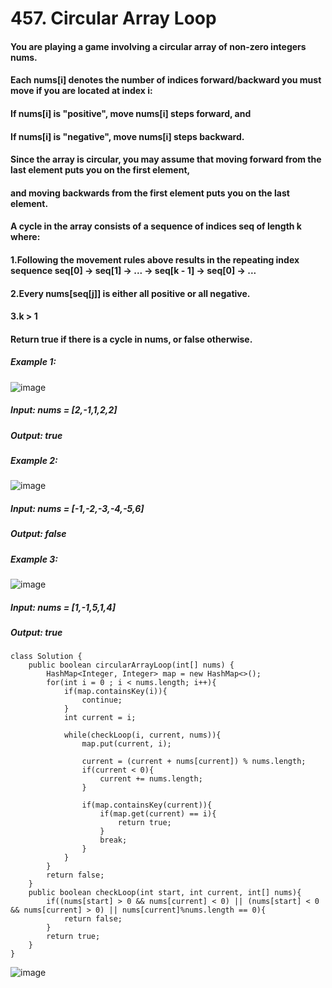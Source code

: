 # 457. Circular Array Loop

#### You are playing a game involving a circular array of non-zero integers nums.
#### Each nums[i] denotes the number of indices forward/backward you must move if you are located at index i:
#### If nums[i] is "positive", move nums[i] steps forward, and
#### If nums[i] is "negative", move nums[i] steps backward.

#### Since the array is circular, you may assume that moving forward from the last element puts you on the first element, 
#### and moving backwards from the first element puts you on the last element.
#### A cycle in the array consists of a sequence of indices seq of length k where:
#### 1.Following the movement rules above results in the repeating index sequence seq[0] -> seq[1] -> ... -> seq[k - 1] -> seq[0] -> ...
#### 2.Every nums[seq[j]] is either all positive or all negative.
#### 3.k > 1

#### Return true if there is a cycle in nums, or false otherwise.

##### Example 1:
![image](https://user-images.githubusercontent.com/97871497/197190806-dae77dab-39cc-49de-955a-ccc713bc3468.png)
#####    Input: nums = [2,-1,1,2,2]
#####    Output: true
##### Example 2: 
![image](https://user-images.githubusercontent.com/97871497/197190856-bbd4befa-a8b9-453e-aa60-9b9eddc73c01.png)
#####    Input: nums = [-1,-2,-3,-4,-5,6]
#####    Output: false
##### Example 3: 
![image](https://user-images.githubusercontent.com/97871497/197190898-77276d7f-7a65-4d1b-a367-f899e9bbfc2b.png)
#####    Input: nums = [1,-1,5,1,4]
#####    Output: true


```
class Solution {
    public boolean circularArrayLoop(int[] nums) { 
        HashMap<Integer, Integer> map = new HashMap<>();
        for(int i = 0 ; i < nums.length; i++){
            if(map.containsKey(i)){
                continue;
            }
            int current = i;

            while(checkLoop(i, current, nums)){
                map.put(current, i);

                current = (current + nums[current]) % nums.length;
                if(current < 0){
                    current += nums.length;
                }

                if(map.containsKey(current)){
                    if(map.get(current) == i){
                        return true;
                    }
                    break;
                }
            }
        }
        return false;
    }
    public boolean checkLoop(int start, int current, int[] nums){
        if((nums[start] > 0 && nums[current] < 0) || (nums[start] < 0 && nums[current] > 0) || nums[current]%nums.length == 0){
            return false;
        }
        return true;
    }
}
```

![image](https://user-images.githubusercontent.com/97871497/197191155-5ddfe661-e81a-47b4-aa69-05479da125f4.png)
